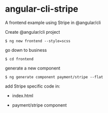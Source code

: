 # angular-cli-stripe

A frontend example using Stripe in @angular/cli

Create @angular/cli project

```
$ ng new frontend --style=scss
```

go down to business

```
$ cd frontend
```

generate a new component

```
$ ng generate component payment/stripe --flat
```

add Stripe specific code in:

* index.html

* payment/stripe component
